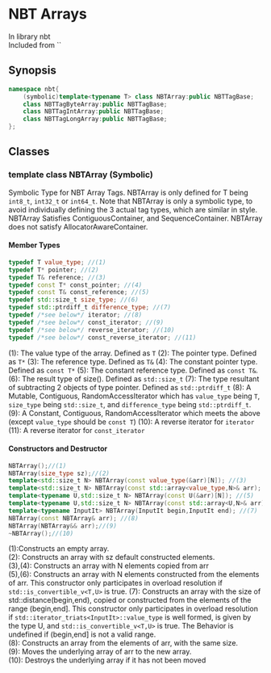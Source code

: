 <h1>NBT Arrays</h1>
In library nbt<br/>
Included from `<lclib-cxx/nbt/NBTArray.hpp>`

<h2>Synopsis</h2>

```cpp
namespace nbt{
	(symbolic)template<typename T> class NBTArray:public NBTTagBase;
	class NBTTagByteArray:public NBTTagBase;
	class NBTTagIntArray:public NBTTagBase;
	class NBTTagLongArray:public NBTTagBase;
};
```

<h2>Classes</h2>
<h3>template<typename T> class NBTArray (Symbolic)</h3>

Symbolic Type for NBT Array Tags. NBTArray is only defined for T being `int8_t`, `int32_t` or `int64_t`. Note that NBTArray is only a symbolic type, to avoid individually defining the 3 actual tag types, which are similar in style. 
NBTArray Satisfies ContiguousContainer, and SequenceContainer. NBTArray does not satisfy AllocatorAwareContainer. 

<h4>Member Types</h4>

```cpp
typedef T value_type; //(1)
typedef T* pointer; //(2)
typedef T& reference; //(3)
typedef const T* const_pointer; //(4)
typedef const T& const_reference; //(5)
typedef std::size_t size_type; //(6)
typedef std::ptrdiff_t difference_type; //(7)
typedef /*see below*/ iterator; //(8)
typedef /*see below*/ const_iterator; //(9)
typedef /*see below*/ reverse_iterator; //(10)
typedef /*see below*/ const_reverse_iterator; //(11)
```

(1): The value type of the array. Defined as `T`
(2): The pointer type. Defined as `T*`
(3): The reference type. Defined as `T&`
(4): The constant pointer type. Defined as `const T*`
(5): The constant reference type. Defined as `const T&`.
(6): The result type of size(). Defined as `std::size_t`
(7): The type resultant of subtracting 2 objects of type pointer. Defined as `std::ptrdiff_t`
(8): A Mutable, Contiguous, RandomAccessIterator which has `value_type` being `T`, `size_type` being `std::size_t`, and `difference_type` being `std::ptrdiff_t`.
(9): A Constant, Contiguous, RandomAccessIterator which meets the above (except `value_type` should be `const T`)
(10): A reverse iterator for `iterator`
(11): A reverse iterator for `const_iterator`

<h4>Constructors and Destructor</h4>

```cpp
NBTArray();//(1)
NBTArray(size_type sz);//(2)
template<std::size_t N> NBTArray(const value_type(&arr)[N]); //(3)
template<std::size_t N> NBTArray(const std::array<value_type,N>& arr); //(4)
template<typename U,std::size_t N> NBTArray(const U(&arr)[N]); //(5)
template<typename U,std::size_t N> NBTArray(const std::array<U,N>& arr); //(6)
template<typename InputIt> NBTArray(InputIt begin,InputIt end); //(7)
NBTArray(const NBTArray& arr); //(8)
NBTArray(NBTArray&& arr);//(9)
~NBTArray();//(10)
```


(1):Constructs an empty array.<br/>
(2): Constructs an array with sz default constructed elements.<br/>
(3),(4): Constructs an array with N elements copied from arr<br/>
(5),(6): Constructs an array with N elements constructed from the elements of arr. This constructor only participates in overload resolution if `std::is_convertible_v<T,U>` is true.
(7): Constructs an array with the size of std::distance(begin,end), copied or constructed from the elements of the range (begin,end]. 
This constructor only participates in overload resolution if `std::iterator_triats<InputIt>::value_type` is well formed, is given by the type U, and `std::is_convertible_v<T,U>` is true. 
The Behavior is undefined if (begin,end] is not a valid range. <br/>
(8): Constructs an array from the elements of arr, with the same size.<br/>
(9): Moves the underlying array of arr to the new array.<br/>
(10): Destroys the underlying array if it has not been moved<br/>



